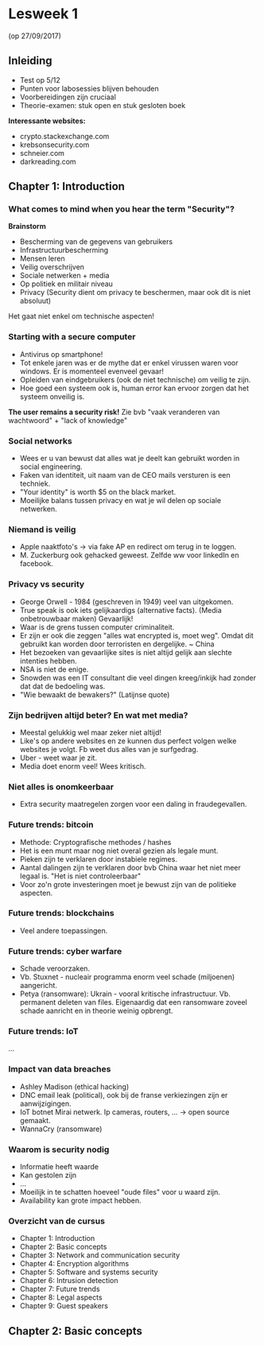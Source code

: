 # Lesweek 1

(op 27/09/2017)

## Inleiding

- Test op 5/12
- Punten voor labosessies blijven behouden
- Voorbereidingen zijn cruciaal
- Theorie-examen: stuk open en stuk gesloten boek

**Interessante websites:**
- crypto.stackexchange.com
- krebsonsecurity.com
- schneier.com
- darkreading.com

## Chapter 1: Introduction 

### What comes to mind when you hear the term "Security"?

**Brainstorm**
- Bescherming van de gegevens van gebruikers
- Infrastructuurbescherming
- Mensen leren
- Veilig overschrijven
- Sociale netwerken + media
- Op politiek en militair niveau
- Privacy (Security dient om privacy te beschermen, maar ook dit is niet absoluut)

Het gaat niet enkel om technische aspecten!

### Starting with a secure computer

- Antivirus op smartphone!
- Tot enkele jaren was er de mythe dat er enkel virussen waren voor windows. Er is momenteel evenveel gevaar!
- Opleiden van eindgebruikers (ook de niet technische) om veilig te zijn.
- Hoe goed een systeem ook is, human error kan ervoor zorgen dat het systeem onveilig is.

**The user remains a security risk!**
Zie bvb "vaak veranderen van wachtwoord" + "lack of knowledge"


### Social networks

- Wees er u van bewust dat alles wat je deelt kan gebruikt worden in social engineering.
- Faken van identiteit, uit naam van de CEO mails versturen is een techniek.
- "Your identity" is worth $5 on the black market.
- Moeilijke balans tussen privacy en wat je wil delen op sociale netwerken.

### Niemand is veilig

- Apple naaktfoto's -> via fake AP en redirect om terug in te loggen.
- M. Zuckerburg ook gehacked geweest. Zelfde ww voor linkedIn en facebook.

### Privacy vs security

- George Orwell - 1984 (geschreven in 1949) veel van uitgekomen.
- True speak is ook iets gelijkaardigs (alternative facts). (Media onbetrouwbaar maken) Gevaarlijk!
- Waar is de grens tussen computer criminaliteit.
- Er zijn er ook die zeggen "alles wat encrypted is, moet weg". Omdat dit gebruikt kan worden door terroristen en dergelijke. ~ China
- Het bezoeken van gevaarlijke sites is niet altijd gelijk aan slechte intenties hebben.
- NSA is niet de enige.
- Snowden was een IT consultant die veel dingen kreeg/inkijk had zonder dat dat de bedoeling was.
- "Wie bewaakt de bewakers?" (Latijnse quote)

### Zijn bedrijven altijd beter? En wat met media?

- Meestal gelukkig wel maar zeker niet altijd!
- Like's op andere websites en ze kunnen dus perfect volgen welke websites je volgt. Fb weet dus alles van je surfgedrag. 
- Uber - weet waar je zit.
- Media doet enorm veel! Wees kritisch.


### Niet alles is onomkeerbaar 

- Extra security maatregelen zorgen voor een daling in fraudegevallen.

### Future trends: bitcoin

- Methode: Cryptografische methodes / hashes 
- Het is een munt maar nog niet overal gezien als legale munt.
- Pieken zijn te verklaren door instabiele regimes. 
- Aantal dalingen zijn te verklaren door bvb China waar het niet meer legaal is. "Het is niet controleerbaar"
- Voor zo'n grote investeringen moet je bewust zijn van de politieke aspecten.

### Future trends: blockchains

- Veel andere toepassingen.

### Future trends: cyber warfare

- Schade veroorzaken.
- Vb. Stuxnet - nucleair programma enorm veel schade (miljoenen) aangericht.
- Petya (ransomware): Ukrain - vooral kritische infrastructuur. Vb. permanent deleten van files. Eigenaardig dat een ransomware zoveel schade aanricht en in theorie weinig opbrengt.

### Future trends: IoT

...


### Impact van data breaches

- Ashley Madison (ethical hacking)
- DNC email leak (political), ook bij de franse verkiezingen zijn er aanwijzigingen. 
- IoT botnet Mirai netwerk. Ip cameras, routers, ... -> open source gemaakt.
- WannaCry (ransomware)


### Waarom is security nodig

- Informatie heeft waarde
- Kan gestolen zijn
- ...
- Moeilijk in te schatten hoeveel "oude files" voor u waard zijn.
- Availability kan grote impact hebben.


### Overzicht van de cursus

- Chapter 1: Introduction
- Chapter 2: Basic concepts
- Chapter 3: Network and communication security
- Chapter 4: Encryption algorithms
- Chapter 5: Software and systems security
- Chapter 6: Intrusion detection
- Chapter 7: Future trends
- Chapter 8: Legal aspects
- Chapter 9: Guest speakers



## Chapter 2: Basic concepts

